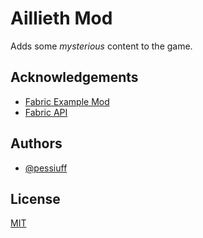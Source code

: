 
# Aillieth Mod

Adds some *mysterious* content to the game.


## Acknowledgements

 - [Fabric Example Mod](https://github.com/FabricMC/fabric-example-mod)
 - [Fabric API](https://github.com/FabricMC/fabric)


## Authors

- [@pessiuff](https://www.github.com/pessiuff)


## License

[MIT](https://choosealicense.com/licenses/mit/)

